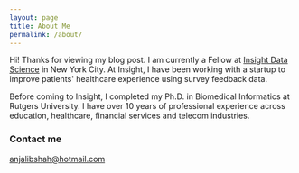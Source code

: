 ```yaml
---
layout: page
title: About Me
permalink: /about/
---
```


Hi! Thanks for viewing my blog post. I am currently a Fellow at <a href="http://insightdatascience.com/">Insight Data Science</a> in New York City. At Insight, I have been working with a startup to improve patients' healthcare experience using survey feedback data.

Before coming to Insight, I completed my Ph.D. in Biomedical Informatics at Rutgers University. I have over 10 years of professional experience across education, healthcare, financial services and telecom industries.


### Contact me

[anjalibshah@hotmail.com](mailto:email@domain.com)
